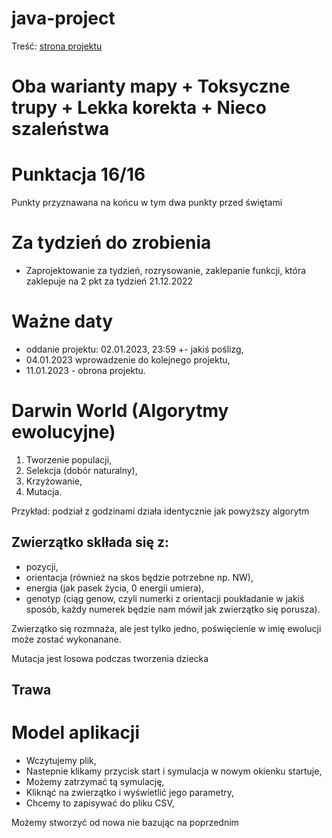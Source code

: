 # java-project

Treść:
[strona projektu](https://github.com/apohllo/obiektowe-lab/tree/master/proj1)

# Oba warianty mapy + Toksyczne trupy + Lekka korekta + Nieco szaleństwa 
 
# Punktacja 16/16

Punkty przyznawana na końcu w tym dwa punkty przed świętami 

# Za tydzień do zrobienia
- Zaprojektowanie za tydzień, rozrysowanie, zaklepanie funkcji, która zaklepuje na 2 pkt za tydzień 21.12.2022

# Ważne daty 

-  oddanie projektu: 02.01.2023, 23:59 +- jakiś poślizg,
- 04.01.2023 wprowadzenie do kolejnego projektu,
- 11.01.2023 - obrona projektu.

# Darwin World (Algorytmy ewolucyjne) 

1. Tworzenie populacji,
2. Selekcja (dobór naturalny),
3. Krzyżowanie,
4. Mutacja.

Przykład: podział z godzinami działa identycznie jak powyższy algorytm 

## Zwierzątko sklłada się z: 
- pozycji,
- orientacja (również na skos będzie potrzebne np. NW),
- energia (jak pasek życia, 0 energii umiera),
- genotyp (ciąg genow, czyli numerki z orientacji poukładanie w jakiś sposób, 
  każdy numerek będzie nam mówił jak zwierzątko się porusza).
  
Zwierzątko się rozmnaża, ale jest tylko jedno, poświęcienie w imię ewolucji może zostać wykonanane. 

Mutacja jest losowa podczas tworzenia dziecka 

## Trawa

# Model aplikacji 

- Wczytujemy plik, 
- Nastepnie klikamy przycisk start i symulacja w nowym okienku startuje,
- Możemy zatrzymać tą symulację, 
- Kliknąć na zwierzątko i wyświetlić jego parametry, 
- Chcemy to zapisywać do pliku CSV, 

Możemy stworzyć od nowa nie bazując na poprzednim

